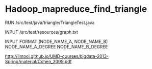 # Hadoop_mapreduce_find_triangle

RUN
/src/test/java/triangle/TriangleTest.java

INPUT
/src/test/resources/graph.txt

INPUT FORMAT
(NODE_NAME_A, NODE_NAME_B) NODE_NAME_A_DEGREE NODE_NAME_B_DEGREE


http://lintool.github.io/UMD-courses/bigdata-2013-Spring/material/Cohen_2009.pdf
